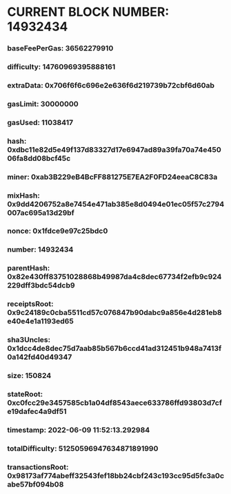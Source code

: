 # CURRENT BLOCK NUMBER: 14932434

### baseFeePerGas: 36562279910
### difficulty: 14760969395888161
### extraData: 0x706f6f6c696e2e636f6d219739b72cbf6d60ab
### gasLimit: 30000000
### gasUsed: 11038417
### hash: 0xdbc11e82d5e49f137d83327d17e6947ad89a39fa70a74e45006fa8dd08bcf45c
### miner: 0xab3B229eB4BcFF881275E7EA2F0FD24eeaC8C83a
### mixHash: 0x9dd4206752a8e7454e471ab385e8d0494e01ec05f57c2794007ac695a13d29bf
### nonce: 0x1fdce9e97c25bdc0
### number: 14932434
### parentHash: 0x82e430ff83751028868b49987da4c8dec67734f2efb9c924229dff3bdc54dcb9
### receiptsRoot: 0x9c24189c0cba5511cd57c076847b90dabc9a856e4d281eb8e40e4e1a1193ed65
### sha3Uncles: 0x1dcc4de8dec75d7aab85b567b6ccd41ad312451b948a7413f0a142fd40d49347
### size: 150824
### stateRoot: 0xc0fcc29e3457585cb1a04df8543aece633786ffd93803d7cfe19dafec4a9df51
### timestamp: 2022-06-09 11:52:13.292984
### totalDifficulty: 51250596947634871891990
### transactionsRoot: 0x98173af774abeff32543fef18bb24cbf243c193cc95d5fc3a0cabe57bf094b08
